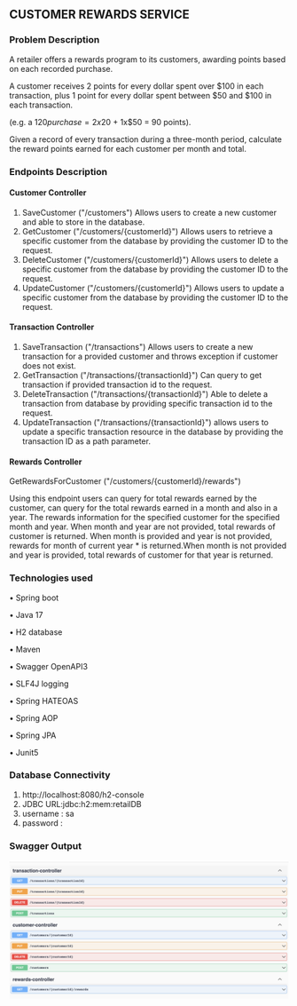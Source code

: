 ## CUSTOMER REWARDS SERVICE

### Problem Description

A retailer offers a rewards program to its customers, awarding points based on each recorded purchase.

A customer receives 2 points for every dollar spent over $100 in each transaction, plus 1 point for every dollar spent between $50 and $100 in each transaction.

(e.g. a $120 purchase = 2x$20 + 1x$50 = 90 points).


Given a record of every transaction during a three-month period, calculate the reward points earned for each customer per month and total.

### Endpoints Description

#### Customer Controller

1. SaveCustomer ("/customers")
   Allows users to create a new customer and able to store in the database.
2. GetCustomer ("/customers/{customerId}")
   Allows users to retrieve a specific customer from the database by providing the customer ID to the request. 
3. DeleteCustomer ("/customers/{customerId}")
   Allows users to delete a specific customer from the database by providing the customer ID to the request.
4. UpdateCustomer ("/customers/{customerId}")
   Allows users to update a specific customer from the database by providing the customer ID to the request.


#### Transaction Controller

1. SaveTransaction ("/transactions")
   Allows users to create a new transaction for a provided customer and throws exception if customer does not exist.
2. GetTransaction ("/transactions/{transactionId}")
   Can query to get transaction if provided transaction id to the request.
3. DeleteTransaction ("/transactions/{transactionId}")
   Able to delete a transaction from database by providing specific transaction id to the request.
4. UpdateTransaction ("/transactions/{transactionId}")
   allows users to update a specific transaction resource in the database by providing the transaction ID as a path parameter.



#### Rewards Controller

GetRewardsForCustomer ("/customers/{customerId}/rewards")

Using this endpoint users can query for total rewards earned by the customer, can query for the total rewards earned in a month and also in a year.
The rewards information for the specified customer for the specified month and year. When month and year are not provided, total rewards of customer is returned. When month is provided and year is not provided, rewards for month of current year * is returned.When month is not provided and year is provided, total rewards of customer for that year is returned.

### Technologies used

• Spring boot

• Java 17

• H2 database

• Maven

• Swagger OpenAPI3

• SLF4J logging

• Spring HATEOAS

• Spring AOP

• Spring JPA

• Junit5

### Database Connectivity

1. http://localhost:8080/h2-console
2. JDBC URL:jdbc:h2:mem:retailDB
3. username : sa
4. password :

### Swagger Output

![Swagger.png](Swagger.png)